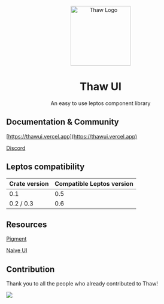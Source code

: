 <p align="center" >
    <img src="https://raw.githubusercontent.com/thaw-ui/thaw/main/logo.svg" alt="Thaw Logo" width="160px"/>
</p>
<h1 align="center">Thaw UI</h1>
<p align="center">An easy to use leptos component library</p>

## Documentation & Community

[https://thawui.vercel.app](https://thawui.vercel.app)

[Discord](https://discord.gg/YPxuprzu6M)

## Leptos compatibility

| Crate version | Compatible Leptos version |
| ------------- | ------------------------- |
| 0.1           | 0.5                       |
| 0.2 / 0.3     | 0.6                       |

## Resources

[Pigment](https://github.com/kobaltedev/pigment)

[Naive UI](https://github.com/tusen-ai/naive-ui)

## Contribution

Thank you to all the people who already contributed to Thaw!

<a href="https://github.com/thaw-ui/thaw/graphs/contributors">
  <img src="https://contrib.rocks/image?repo=thaw-ui/thaw" />
</a>
